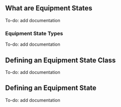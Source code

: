 ## What are Equipment States

To-do: add documentation

### Equipment State Types

To-do: add documentation

## Defining an Equipment State Class

To-do: add documentation

## Defining an Equipment State

To-do: add documentation
